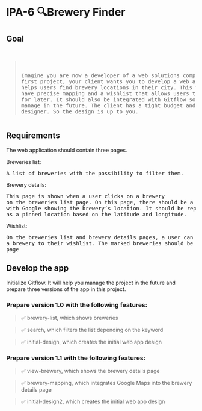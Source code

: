 # IPA-6 🔍Brewery Finder

<h2>Goal</h2>
<pre>

> Imagine you are now a developer of a web solutions company. As your first project, your client wants you to develop a web application that helps users find brewery locations in their city. This web app should have precise mapping and a wishlist that allows users to save breweries for later. It should also be integrated with Gitflow so it is easier to manage in the future.
> The client has a tight budget and doesn’t have a designer. So the design is up
> to you.</pre>

<h2>Requirements</h2>
The web application should contain three pages.
<p></p>
<p>Breweries list:</p> <pre>A list of breweries with the possibility to filter them.</pre>
<p>Brewery details:</p> <pre>This page is shown when a user clicks on a brewery
on the breweries list page. On this page, there should be a map integrated
with Google showing the brewery’s location. It should be represented
as a pinned location based on the latitude and longitude.</pre>

<p>Wishlist:</p> <pre>On the breweries list and brewery details pages, a user can add
a brewery to their wishlist. The marked breweries should be shown on this
page</pre>

<h2>Develop the app</h2>
<p>
Initialize Gitflow. It will help you manage the project in the future and prepare
three versions of the app in this project.</p>
<h3>Prepare version 1.0 with the following features:</h3>

> ✅ brewery-list, which shows breweries

> ✅ search, which filters the list depending on the keyword

> ✅ initial-design, which creates the initial web app design

<h3>Prepare version 1.1 with the following features:</h3>

> ✅ view-brewery, which shows the brewery details page

> ✅ brewery-mapping, which integrates Google Maps into the brewery details page

> ✅ initial-design2, which creates the initial web app design
